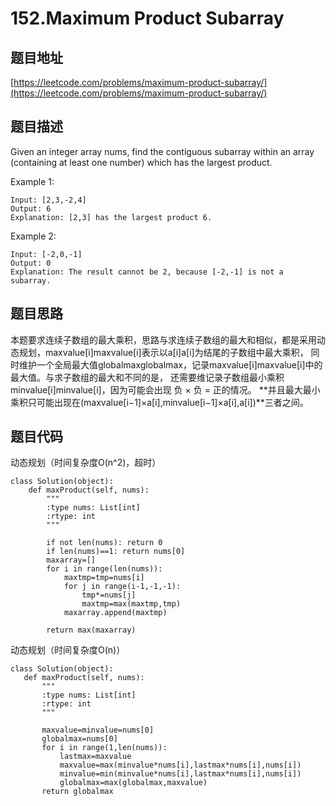 152.Maximum Product Subarray
===============================

题目地址
----------
[https://leetcode.com/problems/maximum-product-subarray/](https://leetcode.com/problems/maximum-product-subarray/)


题目描述
-----------

Given an integer array nums, find the contiguous subarray within an array (containing at least one number) which has the largest product.

Example 1:
```
Input: [2,3,-2,4]
Output: 6
Explanation: [2,3] has the largest product 6.
```
Example 2:
```
Input: [-2,0,-1]
Output: 0
Explanation: The result cannot be 2, because [-2,-1] is not a subarray.
```


题目思路
-------

本题要求连续子数组的最大乘积，思路与求连续子数组的最大和相似，都是采用动态规划，maxvalue[i]maxvalue[i]表示以a[i]a[i]为结尾的子数组中最大乘积，
同时维护一个全局最大值globalmaxglobalmax，记录maxvalue[i]maxvalue[i]中的最大值。与求子数组的最大和不同的是，
还需要维记录子数组最小乘积minvalue[i]minvalue[i]，因为可能会出现 负 × 负 = 正的情况。
**并且最大最小乘积只可能出现在(maxvalue[i−1]×a[i],minvalue[i−1]×a[i],a[i])**三者之间。


题目代码
------------

动态规划（时间复杂度O(n^2)，超时）
```
class Solution(object):
    def maxProduct(self, nums):
        """
        :type nums: List[int]
        :rtype: int
        """
        
        if not len(nums): return 0
        if len(nums)==1: return nums[0]
        maxarray=[]
        for i in range(len(nums)):
            maxtmp=tmp=nums[i]
            for j in range(i-1,-1,-1):
                tmp*=nums[j]
                maxtmp=max(maxtmp,tmp)
            maxarray.append(maxtmp)
        
        return max(maxarray)
 ```
 
 动态规划（时间复杂度O(n)）
 ```
 class Solution(object):
    def maxProduct(self, nums):
        """
        :type nums: List[int]
        :rtype: int
        """
        
        maxvalue=minvalue=nums[0]
        globalmax=nums[0]
        for i in range(1,len(nums)):
            lastmax=maxvalue
            maxvalue=max(minvalue*nums[i],lastmax*nums[i],nums[i])
            minvalue=min(minvalue*nums[i],lastmax*nums[i],nums[i])
            globalmax=max(globalmax,maxvalue)
        return globalmax
 ```
